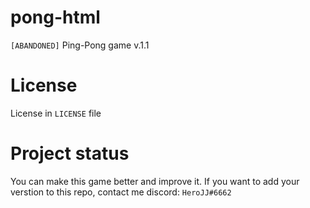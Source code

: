 # pong-html
`[ABANDONED]` Ping-Pong game v.1.1

# License
License in `LICENSE` file

# Project status
You can make this game better and improve it. If you want to add your verstion to this repo, contact me discord: `HeroJJ#6662`
